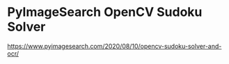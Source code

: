 # PyImageSearch OpenCV Sudoku Solver

https://www.pyimagesearch.com/2020/08/10/opencv-sudoku-solver-and-ocr/

